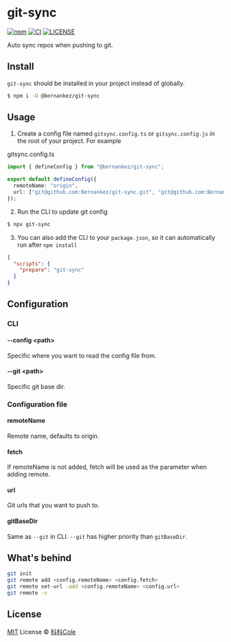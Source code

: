 # git-sync

[![npm](https://img.shields.io/npm/v/@bernankez/git-sync?color=red&label=npm)](https://www.npmjs.com/package/@bernankez/git-sync)
[![CI](https://github.com/Bernankez/git-sync/workflows/CI/badge.svg)](https://github.com/Bernankez/git-sync/actions)
[![LICENSE](https://shields.io/github/license/Bernankez/git-sync)](https://github.com/Bernankez/git-sync/blob/master/LICENSE)

Auto sync repos when pushing to git.

## Install

`git-sync` should be installed in your project instead of globally. 

```sh
$ npm i -D @bernankez/git-sync
```

## Usage

1. Create a config file named `gitsync.config.ts` or `gitsync.config.js` in the root of your project. For example

gitsync.config.ts
```ts
import { defineConfig } from "@bernankez/git-sync";

export default defineConfig({
  remoteName: "origin",
  url: ["git@github.com:Bernankez/git-sync.git", "git@github.com:Bernankez/example.git"]
});
```

2. Run the CLI to update git config

```sh
$ npx git-sync
```

3. You can also add the CLI to your `package.json`, so it can automatically run after `npm install` 

```json
{
  "scripts": {
    "prepare": "git-sync"
  }
}
```

## Configuration

### CLI

#### --config \<path\>

Specific where you want to read the config file from.

#### --git \<path\>

Specific git base dir.

### Configuration file

#### remoteName

Remote name, defaults to origin.

#### fetch

If remoteName is not added, fetch will be used as the parameter when adding remote.

#### url

Git urls that you want to push to.

#### gitBaseDir

Same as `--git` in CLI. `--git` has higher priority than `gitBaseDir`.

## What's behind

```sh
git init
git remote add <config.remoteName> <config.fetch>
git remote set-url -add <config.remoteName> <config.url>
git remote -v
```

## License

[MIT](LICENSE) License © [科科Cole](https://github.com/Bernankez)